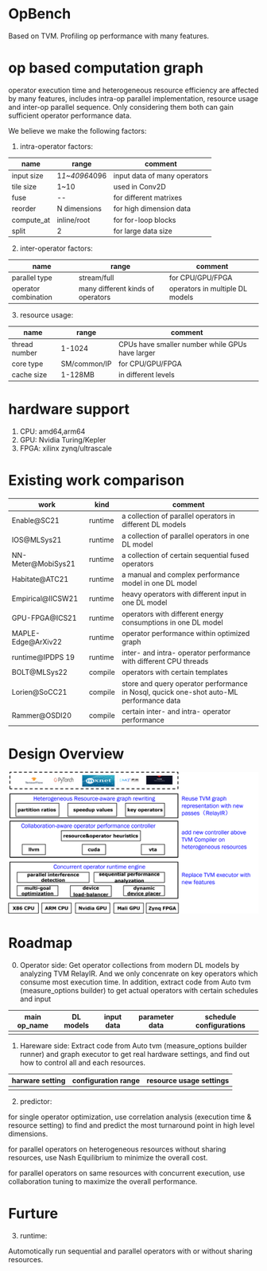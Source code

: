 # OpBench
Based on TVM. Profiling op performance with many features.

# op based computation graph

operator execution time and heterogeneous resource efficiency are affected by many features, includes intra-op parallel implementation, resource usage and inter-op parallel sequence. Only considering them both can gain sufficient operator performance data.

We believe we make the following factors:

1. intra-operator factors:

| name | range | comment |
| -- | -- | -- |
| input size | 1*1~4096*4096 | input data of many operators |
| tile size | 1~10 | used in Conv2D |
| fuse | -- | for different matrixes |
| reorder | N dimensions | for high dimension data |
| compute_at | inline/root | for for-loop blocks |
| split | 2 | for large data size |

2. inter-operator factors:

| name | range | comment |
| -- | -- | -- |
| parallel type | stream/full | for CPU/GPU/FPGA |
| operator combination | many different kinds of operators | operators in multiple DL models |

3. resource usage:

| name | range | comment |
| -- | -- | -- |
| thread number | 1-1024 | CPUs have smaller number while GPUs have larger |
| core type | SM/common/IP | for CPU/GPU/FPGA |
| cache size | 1-128MB | in different levels |

# hardware support

1. CPU: amd64,arm64
2. GPU: Nvidia Turing/Kepler
3. FPGA: xilinx zynq/ultrascale 

# Existing work comparison

| work | kind | comment |
| -- | -- | -- |
| Enable@SC21 | runtime | a collection of parallel operators in different DL models |
| IOS@MLSys21 | runtime | a collection of parallel operators in one DL model |
| NN-Meter@MobiSys21 | runtime | a collection of certain sequential fused operators |
| Habitate@ATC21 | runtime | a manual and complex performance model in one DL model |
| Empirical@IICSW21 | runtime | heavy operators with different input in one DL model |
| GPU-FPGA@ICS21 | runtime | operators with different energy consumptions in one DL model|
| MAPLE-Edge@ArXiv22| runtime | operator performance within optimized graph |
| runtime@IPDPS 19| runtime |inter- and intra- operator performance with different CPU threads |
| BOLT@MLSys22| compile | operators with certain templates |
| Lorien@SoCC21| compile | store and query operator performance in Nosql, qucick one-shot auto-ML performance data |
| Rammer@OSDI20| compile | certain inter- and intra- operator performance |

# Design Overview

![Design](./resources/images/图片1.png)
# Roadmap

0. Operator side: Get operator collections from modern DL models by analyzing TVM RelayIR. And we only concenrate on key operators which consume most execution time. In addition, extract code from Auto tvm (measure_options builder) to get actual operators with certain schedules and input

| main op_name | DL models | input data | parameter data | schedule configurations |
| -- | -- | -- | -- | -- |
|  |  |  |  |  |


1. Hareware side: Extract code from Auto tvm (measure_options builder runner) and graph executor to get real hardware settings, and find out how to control all and each resources.

| harware setting | configuration range | resource usage settings |
| -- | -- | -- |
|  |  |  |

2. predictor: 

for single operator optimization, use correlation analysis (execution time & resource setting) to find and predict the most turnaround point in high level dimensions.

for parallel operators on heterogeneous resources without sharing resources, use Nash Equilibrium to minimize the overall cost.

for parallel operators on same resources with concurrent execution, use collaboration tuning to maximize the overall performance.

# Furture

3. runtime:

Automotically run sequential and parallel operators with or without sharing resources.
